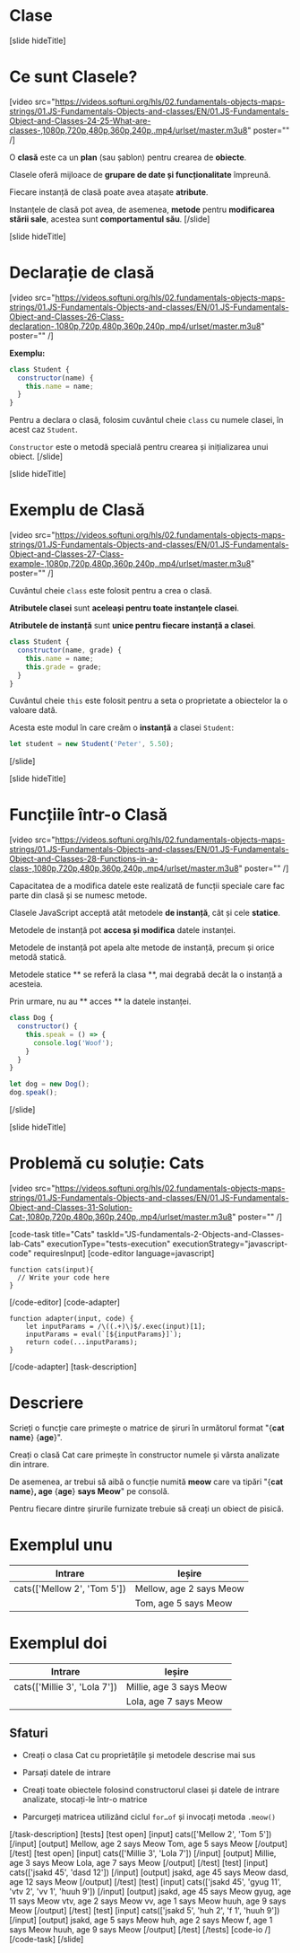 # Clase

[slide hideTitle]
# Ce sunt Clasele?

[video src="https://videos.softuni.org/hls/02.fundamentals-objects-maps-strings/01.JS-Fundamentals-Objects-and-classes/EN/01.JS-Fundamentals-Object-and-Classes-24-25-What-are-classes-,1080p,720p,480p,360p,240p,.mp4/urlset/master.m3u8" poster="" /]

O **clasă** este ca un **plan** (sau șablon) pentru crearea de **obiecte**.

Clasele oferă mijloace de **grupare de date și funcționalitate** împreună.

Fiecare instanță de clasă poate avea atașate **atribute**.

Instanțele de clasă pot avea, de asemenea, **metode** pentru **modificarea stării sale**, acestea sunt **comportamentul său**.
[/slide]

[slide hideTitle]
# Declarație de clasă

[video src="https://videos.softuni.org/hls/02.fundamentals-objects-maps-strings/01.JS-Fundamentals-Objects-and-classes/EN/01.JS-Fundamentals-Object-and-Classes-26-Class-declaration-,1080p,720p,480p,360p,240p,.mp4/urlset/master.m3u8" poster="" /]

**Exemplu:**

``` js
class Student {
  constructor(name) {
    this.name = name;
  }
}
```
Pentru a declara o clasă, folosim cuvântul cheie `class` cu numele clasei, în acest caz `Student`.

`Constructor` este o metodă specială pentru crearea și inițializarea unui obiect.
[/slide]

[slide hideTitle]
# Exemplu de Clasă
[video src="https://videos.softuni.org/hls/02.fundamentals-objects-maps-strings/01.JS-Fundamentals-Objects-and-classes/EN/01.JS-Fundamentals-Object-and-Classes-27-Class-example-,1080p,720p,480p,360p,240p,.mp4/urlset/master.m3u8" poster="" /]

Cuvântul cheie `class` este folosit pentru a crea o clasă.

**Atributele clasei** sunt **aceleași pentru toate instanțele clasei**.

**Atributele de instanță** sunt **unice pentru fiecare instanță a clasei**.

```js
class Student {
  constructor(name, grade) {
    this.name = name;
    this.grade = grade;
  }
}
```

Cuvântul cheie `this` este folosit pentru a seta o proprietate a obiectelor la o valoare dată.

Acesta este modul în care creăm o **instanță** a clasei `Student`:

```js
let student = new Student('Peter', 5.50);
```
[/slide]

[slide hideTitle]
# Funcțiile într-o Clasă

[video src="https://videos.softuni.org/hls/02.fundamentals-objects-maps-strings/01.JS-Fundamentals-Objects-and-classes/EN/01.JS-Fundamentals-Object-and-Classes-28-Functions-in-a-class-,1080p,720p,480p,360p,240p,.mp4/urlset/master.m3u8" poster="" /]

Capacitatea de a modifica datele este realizată de funcții speciale care fac parte din clasă și se numesc metode.

Clasele JavaScript acceptă atât metodele **de instanță**, cât și cele **statice**.

Metodele de instanță pot **accesa și modifica** datele instanței.

Metodele de instanță pot apela alte metode de instanță, precum și orice metodă statică.

Metodele statice ** se referă la clasa **, mai degrabă decât la o instanță a acesteia.

Prin urmare, nu au ** acces ** la datele instanței.

``` js live
class Dog {
  constructor() {
    this.speak = () => {
      console.log('Woof');
    }
  }
}

let dog = new Dog();
dog.speak();
```

[/slide]

[slide hideTitle]
# Problemă cu soluție: Cats

[video src="https://videos.softuni.org/hls/02.fundamentals-objects-maps-strings/01.JS-Fundamentals-Objects-and-classes/EN/01.JS-Fundamentals-Object-and-Classes-31-Solution-Cat-,1080p,720p,480p,360p,240p,.mp4/urlset/master.m3u8" poster="" /]

[code-task title="Cats" taskId="JS-fundamentals-2-Objects-and-Classes-lab-Cats" executionType="tests-execution" executionStrategy="javascript-code" requiresInput]
[code-editor language=javascript]
```
function cats(input){
  // Write your code here
}
```
[/code-editor]
[code-adapter]
```
function adapter(input, code) {
    let inputParams = /\((.+)\)$/.exec(input)[1];
    inputParams = eval(`[${inputParams}]`);
    return code(...inputParams);
}
```
[/code-adapter]
[task-description]

# Descriere

Scrieți o funcție care primește o matrice de șiruri în următorul format "\{**cat name**\} \{**age**\}".

Creați o clasă Cat care primește în constructor numele și vârsta analizate din intrare.

De asemenea, ar trebui să aibă o funcție numită **meow** care va tipări "\{**cat name**\}**, age** \{**age**\} **says Meow**" pe consolă.

Pentru fiecare dintre șirurile furnizate trebuie să creați un obiect de pisică.

# Exemplul unu
  |**Intrare**|**Ieșire** |
| --- | --- |
|cats(['Mellow 2', 'Tom 5'])| Mellow, age 2 says Meow|
||Tom, age 5 says Meow|


# Exemplul doi
  |**Intrare**|**Ieșire** |
| --- | --- |
|cats(['Millie 3', 'Lola 7'])| Millie, age 3 says Meow|
||Lola, age 7 says Meow|

## Sfaturi

* Creați o clasa Cat cu proprietățile și metodele descrise mai sus

* Parsați datele de intrare

* Creați toate obiectele folosind constructorul clasei și datele de intrare analizate, stocați-le într-o matrice

* Parcurgeți matricea utilizând ciclul `for…of` și invocați metoda `.meow()`


[/task-description]
[tests]
[test open]
[input]
cats(['Mellow 2', 'Tom 5'])
[/input]
[output]
Mellow, age 2 says Meow
Tom, age 5 says Meow
[/output]
[/test]
[test open]
[input]
cats(['Millie 3', 'Lola 7'])
[/input]
[output]
Millie, age 3 says Meow
Lola, age 7 says Meow
[/output]
[/test]
[test]
[input]
cats(['jsakd 45', 'dasd 12'])
[/input]
[output]
jsakd, age 45 says Meow
dasd, age 12 says Meow
[/output]
[/test]
[test]
[input]
cats(['jsakd 45', 'gyug 11', 'vtv 2', 'vv 1', 'huuh 9'])
[/input]
[output]
jsakd, age 45 says Meow
gyug, age 11 says Meow
vtv, age 2 says Meow
vv, age 1 says Meow
huuh, age 9 says Meow
[/output]
[/test]
[test]
[input]
cats(['jsakd 5', 'huh 2', 'f 1', 'huuh 9'])
[/input]
[output]
jsakd, age 5 says Meow
huh, age 2 says Meow
f, age 1 says Meow
huuh, age 9 says Meow
[/output]
[/test]
[/tests]
[code-io /]
[/code-task]
[/slide]
